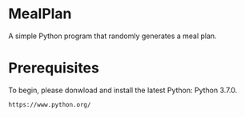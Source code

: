 # MealPlan
A simple Python program that randomly generates a meal plan. 
# Prerequisites 
To begin, please donwload and install the latest Python: Python 3.7.0.
```
https://www.python.org/
```


